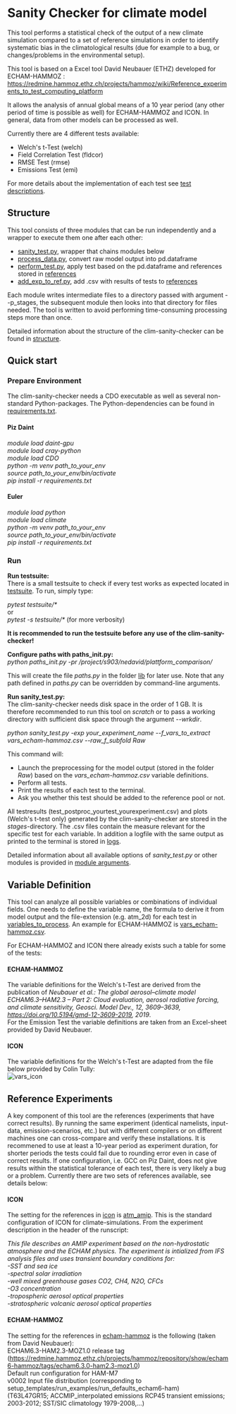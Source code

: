 # Sanity Checker for climate model 

This tool performs a statistical check of the output of a new climate simulation compared to a set of reference simulations 
in order to identify systematic bias in the climatological results (due for example to a bug, or changes/problems in the environmental setup). 

This tool is based on a Excel tool David Neubauer (ETHZ) developed for ECHAM-HAMMOZ : 
https://redmine.hammoz.ethz.ch/projects/hammoz/wiki/Reference_experiments_to_test_computing_platform 

It allows the analysis of annual global means of a 10 year period (any other period of time is possible as well) for ECHAM-HAMMOZ and ICON.
In general, data from other models can be processed as well.

Currently there are 4 different tests available:
   * Welch's t-Test (welch)
   * Field Correlation Test (fldcor)
   * RMSE Test (rmse)
   * Emissions Test (emi)
   
   For more details about the implementation of each test see [test descriptions](tests.md).
  
## Structure

This tool consists of three modules that can be run independently and a wrapper to execute them one after each other:

   * [sanity_test.py](sanity_test.py), wrapper that chains modules below
   * [process_data.py](process_data.py), convert raw model output into pd.dataframe
   * [perform_test.py](perform_test.py), apply test based on the pd.dataframe and references stored in [references](ref)
   * [add_exp_to_ref.py](add_exp_to_ref.py), add .csv with results of tests to [references](ref)
  
Each module writes intermediate files to a directory passed with argument --p_stages, the subsequent module then looks into
that directory for files needed. The tool is written to avoid performing time-consuming processing steps more than once.

Detailed information about the structure of the clim-sanity-checker can be found in [structure](structure.md).

## Quick start

### Prepare Environment
The clim-sanity-checker needs a CDO executable as well as several non-standard Python-packages.
The Python-dependencies can be found in [requirements.txt](requirements.txt).  

#### Piz Daint
*module load daint-gpu*    
*module load cray-python*  
*module load CDO*  
*python -m venv path_to_your_env*  
*source path_to_your_env/bin/activate*  
*pip install -r requirements.txt*

#### Euler
*module load python*  
*module load climate*  
*python -m venv path_to_your_env*    
*source path_to_your_env/bin/activate*    
*pip install -r requirements.txt*  

### Run
**Run testsuite:**  
There is a small testsuite to check if every test works as expected located in [testsuite](testsuite).
To run, simply type:  

*pytest testsuite/\**   
or   
*pytest -s testsuite/\** (for more verbosity) 

**It is recommended to run the testsuite before any use of the clim-sanity-checker!** 

**Configure paths with paths_init.py:**  
*python paths_init.py -pr /project/s903/nedavid/plattform_comparison/*

This will create the file *paths.py* in the folder [lib](lib) for later use. Note that any path defined in *paths.py*
can be overridden by command-line arguments.

**Run sanity_test.py:**  
The clim-sanity-checker needs disk space in the order of 1 GB. It is therefore recommended to run this tool on *scratch* or 
to pass a working directory with sufficient disk space through the argument *--wrkdir*.  

*python sanity_test.py -exp your_experiment_name --f_vars_to_extract vars_echam-hammoz.csv --raw_f_subfold Raw*  


This command will:
   * Launch the preprocessing for the model output (stored in the folder *Raw*) based on the *vars_echam-hammoz.csv* variable definitions.
   * Perform all tests.  
   * Print the results of each test to the terminal.
   * Ask you whether this test should be added to the reference pool or not.
   
 All testresults (test_postproc_yourtest_yourexperiment.csv) and plots (Welch's t-test only) generated by the clim-sanity-checker are stored in the *stages*-directory. The .csv files contain the measure relevant for the specific test for each variable. In addition a logfile with the same output as printed to the terminal is stored in [logs](logs).
   
 Detailed information about all available options of *sanity_test.py* or other modules is provided in [module arguments](module_arguments.md).
 
 ## Variable Definition
 
 This tool can analyze all possible variables or combinations of individual fields. One needs to define
 the variable name, the formula to derive it from model output and the file-extension (e.g. atm_2d) for each test
 in [variables_to_process](variables_to_process). An example for ECHAM-HAMMOZ is [vars_echam-hammoz.csv](variables_to_process/welchstest/vars_echam-hammoz.csv).
 
 For ECHAM-HAMMOZ and ICON there already exists such a table for some of the tests:
 
 #### ECHAM-HAMMOZ
The variable definitions for the Welch's t-Test are derived from the publication of
*Neubauer et al.: The global aerosol–climate model ECHAM6.3–HAM2.3 – Part 2: Cloud evaluation, aerosol radiative forcing, and climate sensitivity, Geosci. Model Dev., 12, 3609–3639, https://doi.org/10.5194/gmd-12-3609-2019, 2019*.  
For the Emission Test the variable definitions are taken from an Excel-sheet provided by David Neubauer.

#### ICON
The variable definitions for the Welch's t-Test are adapted from the file below provided by Colin Tully:  
![vars_icon](https://user-images.githubusercontent.com/39263956/103921491-dfbe8b80-5112-11eb-8ee7-abc19ac3ce2d.png)

## Reference Experiments
A key component of this tool are the references (experiments that have correct results). By running the same experiment (identical namelists, input-data, emission-scenarios, etc.) but with different compilers or on different machines one can cross-compare and verify these installations. 
It is recommened to use at least a 10-year period as experiment duration, for shorter periods the tests could fail due to rounding error even in case of correct results.
If one configuration, i.e. GCC on Piz Daint, does not give results within the statistical tolerance of each test, there is very likely a bug or a problem.
Currently there are two sets of references available, see details below:

#### ICON
The setting for the references in [icon](ref/icon) is [atm_amip](https://github.com/C2SM-ICON/icon/blob/master/run/exp.atm_amip). This is the standard
configuration of ICON for climate-simulations. From the experiment description in the header of the runscript:  

*This file describes an AMIP experiment based on the non-hydrostatic atmosphere and the
 ECHAM physics. The experiment is intialized from IFS analysis files and uses transient
boundary conditions for:  
-SST and sea ice  
-spectral solar irradiation  
-well mixed greenhouse gases CO2, CH4, N2O, CFCs  
-O3 concentration  
-tropospheric aerosol optical properties  
-stratospheric volcanic aerosol optical properties*

#### ECHAM-HAMMOZ
The setting for the references in [echam-hammoz](ref/echam-hammoz) is the following (taken from David Neubauer):  
ECHAM6.3-HAM2.3-MOZ1.0 release tag (https://redmine.hammoz.ethz.ch/projects/hammoz/repository/show/echam6-hammoz/tags/echam6.3.0-ham2.3-moz1.0)  
Default run configuration for HAM-M7  
v0002 Input file distribution (corresponding to setup_templates/run_examples/run_defaults_echam6-ham)  					
(T63L47GR15; ACCMIP_interpolated emissions RCP45 transient emissions; 2003-2012; SST/SIC climatology 1979-2008,...)					
